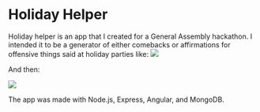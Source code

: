 # Holiday Helper

Holiday helper is an app that I created for a General Assembly hackathon. I intended it to be a generator of either comebacks or affirmations for offensive things said at holiday parties like: 
![](http://i.imgur.com/pBoQpsF.jpg)

And then:

![](http://i.imgur.com/DAqNwhk.jpg)

The app was made with Node.js, Express, Angular, and MongoDB. 


